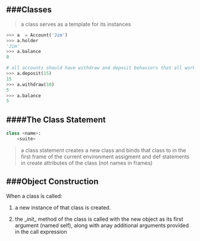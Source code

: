 ###Classes
----

> a class serves as a template for its instances

```python
>>> a  = Account('Jim')
>>> a.holder
'Jim'
>>> a.balance
0

# all accounts should have withdraw and deposit behaviors that all work the same way
>>> a.deposit(15)
15
>>> a.withdraw(10)
5
>>> a.balance
5
```

####The Class Statement
---

```python
class <name>:
	<suite>
```

> a class statement creates a new class and binds that class to <name> in the first frame of the current environment 
> assigment and def statements in <suite> create attributes of the class (not names in frames)

###Object Construction
---
When a class is called:

1. a new instance of that class is created. 

2. the \__init__ method of the class is called with the new object as its first argument (named self), along with anay additional arguments provided in the call expression
